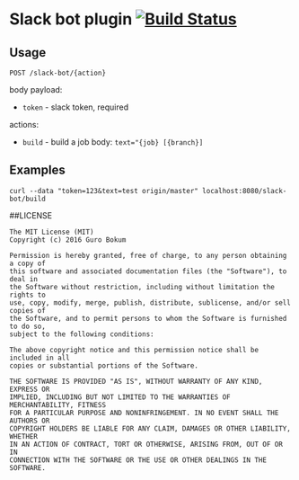 # Slack bot plugin [![Build Status](https://travis-ci.org/JIoJIaJIu/slack-bot-plugin.svg?branch=master)](https://travis-ci.org/JIoJIaJIu/slack-bot-plugin)

## Usage

`POST /slack-bot/{action}`

body payload:
* `token` - slack token, required

actions:
* `build` - build a job
   body: `text="{job} [{branch}]`

## Examples

`curl --data "token=123&text=test origin/master" localhost:8080/slack-bot/build`

##LICENSE

```
The MIT License (MIT)
Copyright (c) 2016 Guro Bokum

Permission is hereby granted, free of charge, to any person obtaining a copy of
this software and associated documentation files (the "Software"), to deal in
the Software without restriction, including without limitation the rights to
use, copy, modify, merge, publish, distribute, sublicense, and/or sell copies of
the Software, and to permit persons to whom the Software is furnished to do so,
subject to the following conditions:

The above copyright notice and this permission notice shall be included in all
copies or substantial portions of the Software.

THE SOFTWARE IS PROVIDED "AS IS", WITHOUT WARRANTY OF ANY KIND, EXPRESS OR
IMPLIED, INCLUDING BUT NOT LIMITED TO THE WARRANTIES OF MERCHANTABILITY, FITNESS
FOR A PARTICULAR PURPOSE AND NONINFRINGEMENT. IN NO EVENT SHALL THE AUTHORS OR
COPYRIGHT HOLDERS BE LIABLE FOR ANY CLAIM, DAMAGES OR OTHER LIABILITY, WHETHER
IN AN ACTION OF CONTRACT, TORT OR OTHERWISE, ARISING FROM, OUT OF OR IN
CONNECTION WITH THE SOFTWARE OR THE USE OR OTHER DEALINGS IN THE SOFTWARE.
```
